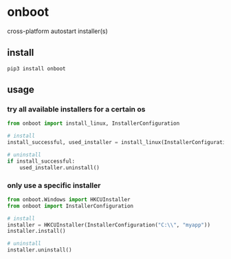 # onboot
cross-platform autostart installer(s)
## install
```shell
pip3 install onboot
```
## usage
### try all available installers for a certain os
```python
from onboot import install_linux, InstallerConfiguration

# install
install_successful, used_installer = install_linux(InstallerConfiguration("/home/user/", "myapp"))

# uninstall
if install_successful:
    used_installer.uninstall()
```
### only use a specific installer

```python
from onboot.Windows import HKCUInstaller
from onboot import InstallerConfiguration

# install
installer = HKCUInstaller(InstallerConfiguration("C:\\", "myapp"))
installer.install()

# uninstall
installer.uninstall()
```

